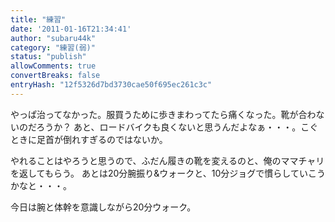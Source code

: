 ```yaml
---
title: "練習"
date: '2011-01-16T21:34:41'
author: "subaru44k"
category: "練習(弱)"
status: "publish"
allowComments: true
convertBreaks: false
entryHash: "12f5326d7bd3730cae50f695ec261c3c"
---
```

やっぱ治ってなかった。服買うために歩きまわってたら痛くなった。靴が合わないのだろうか？
あと、ロードバイクも良くないと思うんだよなぁ・・・。こぐときに足首が倒れすぎるのではないか。

やれることはやろうと思うので、ふだん履きの靴を変えるのと、俺のママチャリを返してもらう。
あとは20分腕振り&ウォークと、10分ジョグで慣らしていこうかなと・・・。

今日は腕と体幹を意識しながら20分ウォーク。
